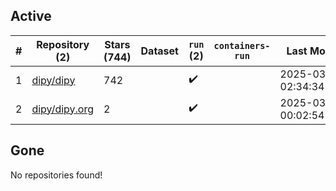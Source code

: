 ## Active
| # | Repository (2) | Stars (744) | Dataset | `run` (2) | `containers-run` | Last Modified |
| --- | --- | --- | --- | --- | --- | --- |
| 1 | [dipy/dipy](https://github.com/dipy/dipy) | 742 |  | :heavy_check_mark: |  | 2025-03-15 02:34:34+00:00 |
| 2 | [dipy/dipy.org](https://github.com/dipy/dipy.org) | 2 |  | :heavy_check_mark: |  | 2025-03-10 00:02:54+00:00 |

## Gone
No repositories found!
